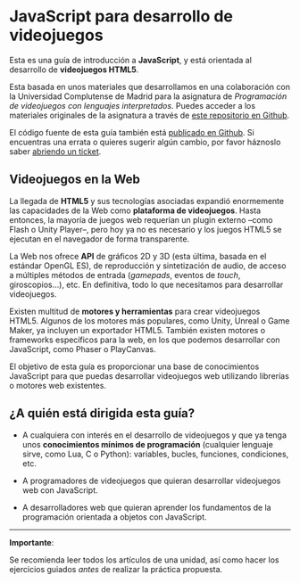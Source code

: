 # JavaScript para desarrollo de videojuegos

Esta es una guía de introducción a **JavaScript**, y está orientada al
desarrollo de **videojuegos HTML5**.

Esta basada en unos materiales que desarrollamos en una colaboración con la
Universidad Complutense de Madrid para la asignatura de _Programación de
videojuegos con lenguajes interpretados_. Puedes acceder a los materiales
originales de la asignatura a través de
[este repositorio en Github](https://github.com/clnznr/pvli2017).

El código fuente de esta guía también está
[publicado en Github](https://github.com/mozdevs/js-for-gamedev/). Si encuentras
una errata o quieres sugerir algún cambio, por favor háznoslo saber
[abriendo un ticket](https://github.com/mozdevs/js-for-gamedev/issues).

## Videojuegos en la Web

La llegada de **HTML5** y sus tecnologías asociadas expandió enormemente las
capacidades de la Web como **plataforma de videojuegos**. Hasta entonces, la
mayoría de juegos web requerían un plugin externo –como Flash o Unity Player–,
pero hoy ya no es necesario y los juegos HTML5 se ejecutan en el navegador de
forma transparente.

La Web nos ofrece **API** de gráficos 2D y 3D (esta última, basada en el estándar
OpenGL ES), de reproducción y sintetización de audio, de acceso a múltiples
métodos de entrada (_gamepads_, eventos de _touch_, giroscopios…), etc. En
definitiva, todo lo que necesitamos para desarrollar videojuegos.

Existen multitud de **motores y herramientas** para crear videojuegos HTML5.
Algunos de los motores más populares, como Unity, Unreal o Game Maker, ya
incluyen un exportador HTML5. También existen motores o frameworks específicos
para la web, en los que podemos desarrollar con JavaScript, como Phaser o
PlayCanvas.

El objetivo de esta guía es proporcionar una base de conocimientos JavaScript
para que puedas desarrollar videojuegos web utilizando librerías o motores web
existentes.

## ¿A quién está dirigida esta guía?

- A cualquiera con interés en el desarrollo de videojuegos y que ya tenga unos
**conocimientos mínimos de programación** (cualquier lenguaje sirve, como Lua,
C o Python): variables, bucles, funciones, condiciones, etc.

- A programadores de videojuegos que quieran desarrollar videojuegos web con
JavaScript.

- A desarrolladores web que quieran aprender los fundamentos de la programación
orientada a objetos con JavaScript.

---

**Importante**:

Se recomienda leer todos los artículos de una unidad, así como hacer los ejercicios guiados _antes_ de realizar la práctica propuesta.
